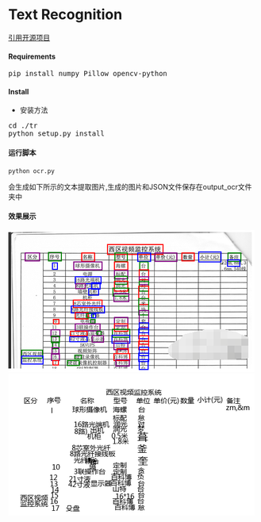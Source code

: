 # Text Recognition 

[引用开源项目](https://github.com/myhub/tr)
#### Requirements
<pre>pip install numpy Pillow opencv-python
</pre>
#### Install

+ 安装方法
<pre>
cd ./tr
python setup.py install
</pre>

#### 运行脚本
```
python ocr.py
```
会生成如下所示的文本提取图片,生成的图片和JSON文件保存在output_ocr文件夹中

#### 效果展示
![color_pil](https://github.com/Deeachain/OCR/blob/master/ocr_output/color_pil.png)
![blank_pil](https://github.com/Deeachain/OCR/blob/master/ocr_output/blank_pil.png)

